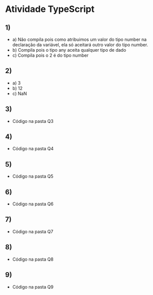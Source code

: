# Atividade TypeScript
## 1)
- a) Não compila pois como atribuimos um valor do tipo number na declaração da variável, ela só aceitará outro valor do tipo number.
- b) Compila pois o tipo any aceita qualquer tipo de dado
- c) Compila pois o 2 é do tipo number

## 2)
- a) 3
- b) 12
- c) NaN

## 3)
- Código na pasta Q3

## 4)
- Código na pasta Q4

## 5)
- Código na pasta Q5

## 6)
- Código na pasta Q6

## 7)
- Código na pasta Q7

## 8)
- Código na pasta Q8

## 9)
- Código na pasta Q9

